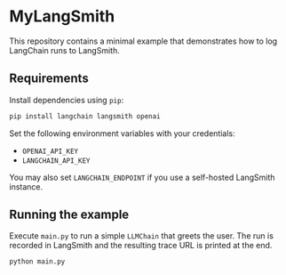 # MyLangSmith

This repository contains a minimal example that demonstrates how to log LangChain runs to LangSmith.

## Requirements

Install dependencies using `pip`:

```bash
pip install langchain langsmith openai
```

Set the following environment variables with your credentials:

- `OPENAI_API_KEY`
- `LANGCHAIN_API_KEY`

You may also set `LANGCHAIN_ENDPOINT` if you use a self-hosted LangSmith instance.

## Running the example

Execute `main.py` to run a simple `LLMChain` that greets the user. The run is recorded in LangSmith and the resulting trace URL is printed at the end.

```bash
python main.py
```

